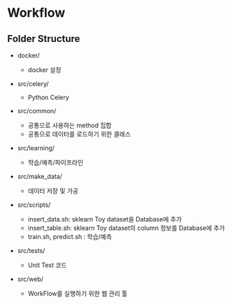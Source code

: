 Workflow
==============================

## Folder Structure ##

- docker/
  - docker 설정

- src/celery/
  - Python Celery 

- src/common/
  - 공통으로 사용하는 method 집합
  - 공통으로 데이터를 로드하기 위한 클래스

- src/learning/
  - 학습/예측/파이프라인

- src/make_data/
  - 데이터 저장 및 가공

- src/scripts/
  - insert_data.sh: sklearn Toy dataset을 Database에 추가
  - insert_table.sh: sklearn Toy dataset의 column 정보를 Database에 추가
  - train.sh, predict.sh : 학습/예측

- src/tests/
  - Unit Test 코드

- src/web/
  - WorkFlow를 실행하기 위한 웹 관리 툴

